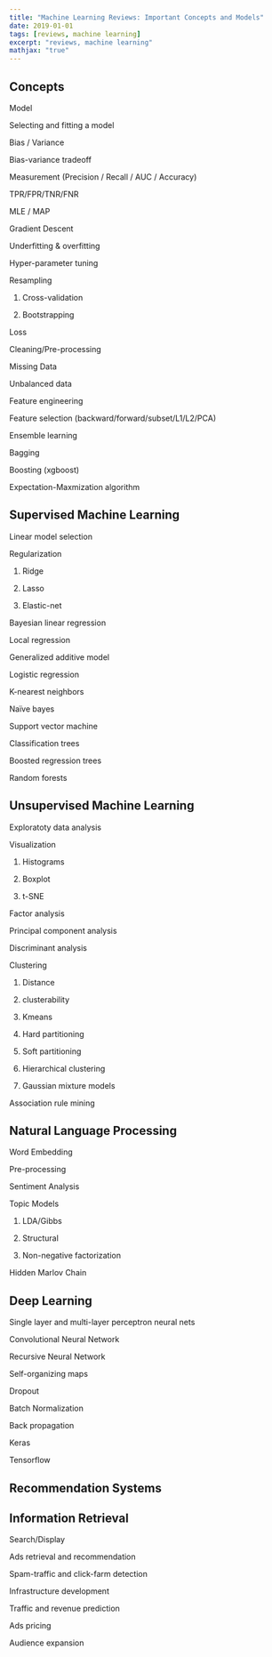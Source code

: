 ```yaml
---
title: "Machine Learning Reviews: Important Concepts and Models"
date: 2019-01-01
tags: [reviews, machine learning]
excerpt: "reviews, machine learning"
mathjax: "true"
---
```


## Concepts

Model

Selecting and fitting a model

Bias / Variance

Bias-variance tradeoff

Measurement (Precision / Recall / AUC / Accuracy)

TPR/FPR/TNR/FNR

MLE / MAP

Gradient Descent

Underfitting & overfitting

Hyper-parameter tuning 

Resampling

1. Cross-validation

2. Bootstrapping

Loss

Cleaning/Pre-processing

Missing Data

Unbalanced data

Feature engineering

Feature selection
(backward/forward/subset/L1/L2/PCA)

Ensemble learning

Bagging

Boosting (xgboost)

Expectation-Maxmization algorithm


## Supervised Machine Learning

Linear model selection

Regularization 

1. Ridge

2. Lasso 

3. Elastic-net

Bayesian linear regression

Local regression

Generalized additive model

Logistic regression

K-nearest neighbors

Naïve bayes

Support vector machine

Classification trees

Boosted regression trees

Random forests

## Unsupervised Machine Learning

Exploratoty data analysis

Visualization 

1. Histograms

2. Boxplot

3. t-SNE

Factor analysis

Principal component analysis

Discriminant analysis

Clustering

1. Distance

2. clusterability

3. Kmeans

4. Hard partitioning

5. Soft partitioning

6. Hierarchical clustering

7. Gaussian mixture models

Association rule mining


## Natural Language Processing

Word Embedding

Pre-processing

Sentiment Analysis

Topic Models

1. LDA/Gibbs 

2. Structural

3. Non-negative factorization

Hidden Marlov Chain

## Deep Learning

Single layer and multi-layer perceptron neural nets

Convolutional Neural Network

Recursive Neural Network

Self-organizing maps

Dropout

Batch Normalization

Back propagation

Keras

Tensorflow

## Recommendation Systems

## Information Retrieval

Search/Display

Ads retrieval and recommendation

Spam-traffic and click-farm detection

Infrastructure development

Traffic and revenue prediction

Ads pricing

Audience expansion

